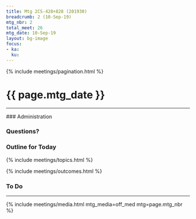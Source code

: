 ```yaml
---
title: Mtg 2CS-428+828 (201930)
breadcrumb: 2 (10-Sep-19)
mtg_nbr: 2
total_meet: 26
mtg_date: 10-Sep-19
layout: bg-image
focus:
- ka:
  ku:
---
```

{% include meetings/pagination.html %}
<h1 class="text-center">{{ page.mtg_date }}</h1>
<hr />
### Administration

### Questions?

### Outline for Today

{% include meetings/topics.html %}

{% include meetings/outcomes.html %}

### To Do

<hr />
{% include meetings/media.html mtg_media=off_med mtg=page.mtg_nbr %}
